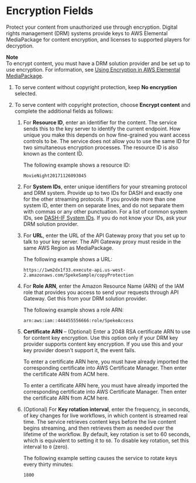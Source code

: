 # Encryption Fields<a name="endpoints-dash-encryption"></a>

Protect your content from unauthorized use through encryption\. Digital rights management \(DRM\) systems provide keys to AWS Elemental MediaPackage for content encryption, and licenses to supported players for decryption\.

**Note**  
To encrypt content, you must have a DRM solution provider and be set up to use encryption\. For information, see [Using Encryption in AWS Elemental MediaPackage](using-encryption.md)\. 

1. To serve content without copyright protection, keep **No encryption** selected\.

1. To serve content with copyright protection, choose **Encrypt content** and complete the additional fields as follows:

   1. For **Resource ID**, enter an identifier for the content\. The service sends this to the key server to identify the current endpoint\. How unique you make this depends on how fine\-grained you want access controls to be\. The service does not allow you to use the same ID for two simultaneous encryption processes\. The resource ID is also known as the content ID\. 

      The following example shows a resource ID:

      ```
      MovieNight20171126093045
      ```

   1. For **System IDs**, enter unique identifiers for your streaming protocol and DRM system\. Provide up to two IDs for DASH and exactly one for the other streaming protocols\. If you provide more than one system ID, enter them on separate lines, and do not separate them with commas or any other punctuation\. For a list of common system IDs, see [DASH\-IF System IDs](https://dashif.org/identifiers/content_protection/)\. If you do not know your IDs, ask your DRM solution provider\.

   1. For **URL**, enter the URL of the API Gateway proxy that you set up to talk to your key server\. The API Gateway proxy must reside in the same AWS Region as MediaPackage\.

      The following example shows a URL: 

      ```
      https://1wm2dx1f33.execute-api.us-west-2.amazonaws.com/SpekeSample/copyProtection
      ```

   1. For **Role ARN**, enter the Amazon Resource Name \(ARN\) of the IAM role that provides you access to send your requests through API Gateway\. Get this from your DRM solution provider\.

      The following example shows a role ARN: 

      ```
      arn:aws:iam::444455556666:role/SpekeAccess
      ```

   1. **Certificate ARN** – \(Optional\) Enter a 2048 RSA certificate ARN to use for content key encryption\. Use this option only if your DRM key provider supports content key encryption\. If you use this and your key provider doesn't support it, the event fails\.

      To enter a certificate ARN here, you must have already imported the corresponding certificate into AWS Certificate Manager\. Then enter the certificate ARN from ACM here\. 

      To enter a certificate ARN here, you must have already imported the corresponding certificate into AWS Certificate Manager\. Then enter the certificate ARN from ACM here\. 

   1. \(Optional\) For **Key rotation interval**, enter the frequency, in seconds, of key changes for live workflows, in which content is streamed real time\. The service retrieves content keys before the live content begins streaming, and then retrieves them as needed over the lifetime of the workflow\. By default, key rotation is set to 60 seconds, which is equivalent to setting it to `60`\. To disable key rotation, set this interval to `0` \(zero\)\. 

      The following example setting causes the service to rotate keys every thirty minutes:

      ```
      1800
      ```